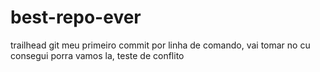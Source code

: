 # best-repo-ever
trailhead git
meu primeiro commit por linha de comando, vai tomar no cu
consegui porra
vamos la, teste de conflito